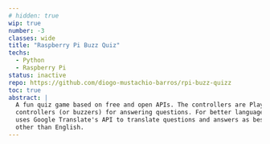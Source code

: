 ```yaml
---
# hidden: true
wip: true
number: -3
classes: wide
title: "Raspberry Pi Buzz Quiz"
techs: 
  - Python
  - Raspberry Pi
status: inactive
repo: https://github.com/diogo-mustachio-barros/rpi-buzz-quizz
toc: true
abstract: |
  A fun quiz game based on free and open APIs. The controllers are PlayStation 2's Buzz 
  controllers (or buzzers) for answering questions. For better language compatibility, it also
  uses Google Translate's API to translate questions and answers as best as possible to a language
  other than English.
---
```


<!-- 
## Motivation

## Design

## Implementation

## Demo

## How to use 
-->
